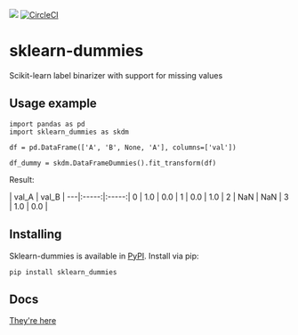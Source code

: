 [<img src="https://readthedocs.org/projects/sklearn_dummies/badge/?version=latest">](http://readthedocs.org/projects/sklearn-dummies/)
[![CircleCI](https://circleci.com/gh/gsmafra/sklearn-dummies.svg?style=svg)](https://circleci.com/gh/gsmafra/sklearn-dummies)

# sklearn-dummies
Scikit-learn label binarizer with support for missing values

## Usage example

```
import pandas as pd
import sklearn_dummies as skdm

df = pd.DataFrame(['A', 'B', None, 'A'], columns=['val'])

df_dummy = skdm.DataFrameDummies().fit_transform(df)
```

Result:

   | val_A | val_B |
---|:-----:|:-----:|
0  |   1.0 |   0.0 |
1  |   0.0 |   1.0 |
2  |   NaN |   NaN |
3  |   1.0 |   0.0 |

## Installing

Sklearn-dummies is available in [PyPI](https://pypi.python.org/pypi/sklearn_dummies). Install via pip:

```
pip install sklearn_dummies
```

## Docs

[They're here](http://sklearn-dummies.readthedocs.io/en/latest/index.html)
